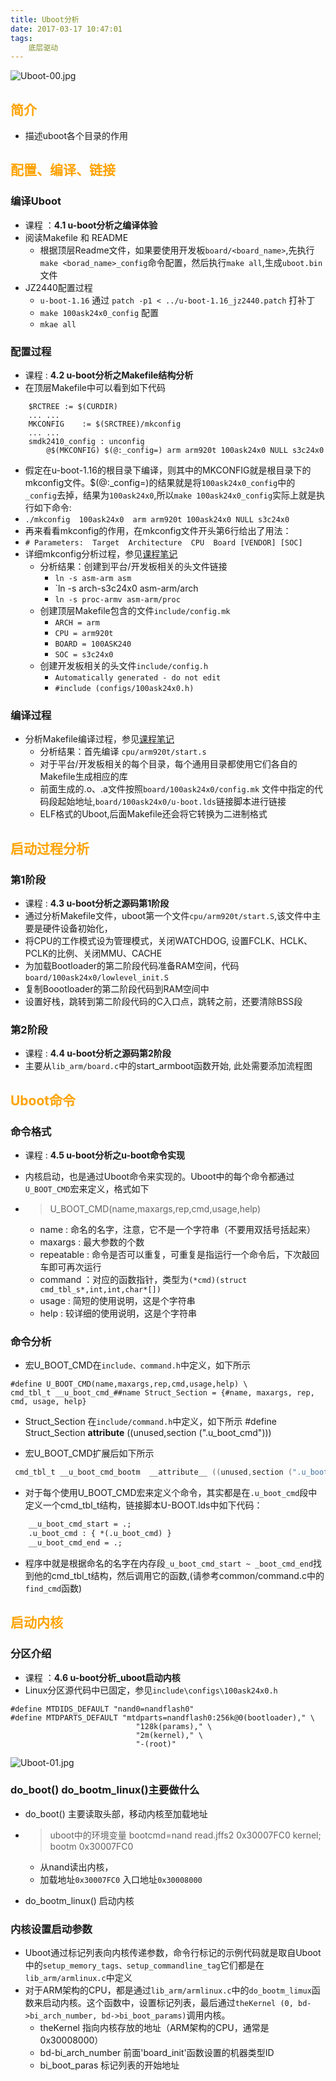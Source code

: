 ```yaml
---
title: Uboot分析
date: 2017-03-17 10:47:01
tags:
	底层驱动
---
```


![Uboot-00.jpg](http://www.wailian.work/images/2018/09/09/Uboot-00.jpg)

<!-- more -->

## <font color=#fea304>简介</font>
  - 描述uboot各个目录的作用 

## <font color=#fea304>配置、编译、链接</font>
### 编译Uboot
  - 课程 ：**4.1 u-boot分析之编译体验**
  - 阅读Makefile 和 README
    - 根据顶层Readme文件，如果要使用开发板`board/<board_name>`,先执行`make <borad_name>_config`命令配置，然后执行`make all`,生成`uboot.bin`文件	
  - JZ2440配置过程 
    - `u-boot-1.16` 通过 `patch -p1 < ../u-boot-1.16_jz2440.patch` 打补丁
    - `make 100ask24x0_config` 配置
    - `mkae all `  
	
### 配置过程
  - 课程 : **4.2 u-boot分析之Makefile结构分析**
  - 在顶层Makefile中可以看到如下代码
``` mel
    $RCTREE	:= $(CURDIR)
    ... ...
    MKCONFIG	:= $(SRCTREE)/mkconfig
    ... ...
    smdk2410_config : unconfig 
    	@$(MKCONFIG) $(@:_config=) arm arm920t 100ask24x0 NULL s3c24x0 	
```
   - 假定在u-boot-1.16的根目录下编译，则其中的MKCONFIG就是根目录下的mkconfig文件。$(@:_config=)的结果就是将`100ask24x0_config`中的`_config`去掉，结果为`100ask24x0`,所以`make 100ask24x0_config`实际上就是执行如下命令:
   - `./mkconfig  100ask24x0  arm arm920t 100ask24x0 NULL s3c24x0` 
   - 再来看看mkconfig的作用，在mkconfig文件开头第6行给出了用法：
   - `# Parameters:  Target  Architecture  CPU  Board [VENDOR] [SOC]`
   - 详细mkconfig分析过程，参见[课程笔记][2]
     - 分析结果：创建到平台/开发板相关的头文件链接
       - `ln -s asm-arm asm`
       - `ln -s arch-s3c24x0 asm-arm/arch
       - `ln -s proc-armv asm-arm/proc` 
     - 创建顶层Makefile包含的文件`include/config.mk`
       - `ARCH = arm`
       - `CPU = arm920t`
       - `BOARD = 100ASK240`
       - `SOC = s3c24x0`
     - 创建开发板相关的头文件`include/config.h`
       - `Automatically generated - do not edit`   
       - `#include (configs/100ask24x0.h)`

### 编译过程
  - 分析Makefile编译过程，参见[课程笔记][3]
    - 分析结果：首先编译 `cpu/arm920t/start.s`
    - 对于平台/开发板相关的每个目录，每个通用目录都使用它们各自的 Makefile生成相应的库
    - 前面生成的.o、.a文件按照`board/100ask24x0/config.mk` 文件中指定的代码段起始地址,`board/100ask24x0/u-boot.lds`链接脚本进行链接
    - ELF格式的Uboot,后面Makefile还会将它转换为二进制格式

## <font color=#fea304>启动过程分析</font>
### 第1阶段 
  - 课程 : **4.3 u-boot分析之源码第1阶段**
  - 通过分析Makefile文件，uboot第一个文件`cpu/arm920t/start.S`,该文件中主要是硬件设备初始化，
  - 将CPU的工作模式设为管理模式，关闭WATCHDOG, 设置FCLK、HCLK、PCLK的比例、关闭MMU、CACHE 
  - 为加载Bootloader的第二阶段代码准备RAM空间，代码`board/100ask24x0/lowlevel_init.S`
  - 复制Boootloader的第二阶段代码到RAM空间中
  - 设置好栈，跳转到第二阶段代码的C入口点，跳转之前，还要清除BSS段

### 第2阶段
  - 课程 : **4.4 u-boot分析之源码第2阶段**
  - 主要从`lib_arm/board.c`中的start_armboot函数开始, 此处需要添加流程图

## <font color=#fea304>Uboot命令</font>

### 命令格式 
  - 课程 : **4.5 u-boot分析之u-boot命令实现**
  - 内核启动，也是通过Uboot命令来实现的。Uboot中的每个命令都通过`U_BOOT_CMD`宏来定义，格式如下 
  - > U_BOOT_CMD(name,maxargs,rep,cmd,usage,help)

    - name : 命名的名字，注意，它不是一个字符串（不要用双括号括起来）
    - maxargs : 最大参数的个数
    - repeatable : 命令是否可以重复，可重复是指运行一个命令后，下次敲回车即可再次运行
    - command ：对应的函数指针，类型为`(*cmd)(struct cmd_tbl_s*,int,int,char*[])`
    - usage : 简短的使用说明，这是个字符串
    - help : 较详细的使用说明，这是个字符串

### 命令分析

  - 宏U_BOOT_CMD在`include、command.h`中定义，如下所示

``` dos
#define U_BOOT_CMD(name,maxargs,rep,cmd,usage,help) \
cmd_tbl_t __u_boot_cmd_##name Struct_Section = {#name, maxargs, rep, cmd, usage, help}
```

 - Struct_Section 在`include/command.h`中定义，如下所示 #define Struct_Section  __attribute__ ((unused,section (".u_boot_cmd")))

 - 宏U_BOOT_CMD扩展后如下所示

``` objectivec
 cmd_tbl_t __u_boot_cmd_bootm  __attribute__ ((unused,section (".u_boot_cmd"))) = {bootm,CFG_MAXARGS,1,do_bootm, "string1" "string2 "}
```

  - 对于每个使用U_BOOT_CMD宏来定义个命令，其实都是在`.u_boot_cmd`段中定义一个cmd_tbl_t结构，链接脚本U-BOOT.lds中如下代码：

``` protobuf
	__u_boot_cmd_start = .;
	.u_boot_cmd : { *(.u_boot_cmd) }
	__u_boot_cmd_end = .;
```
  - 程序中就是根据命名的名字在内存段`_u_boot_cmd_start ~ _boot_cmd_end`找到他的cmd_tbl_t结构，然后调用它的函数,(请参考common/command.c中的`find_cmd`函数)

## <font color=#fea304>启动内核</font>

### 分区介绍
  - 课程 ：**4.6 u-boot分析_uboot启动内核**
  - Linux分区源代码中已固定，参见`include\configs\100ask24x0.h`

``` stylus
#define MTDIDS_DEFAULT "nand0=nandflash0"
#define MTDPARTS_DEFAULT "mtdparts=nandflash0:256k@0(bootloader)," \
                            "128k(params)," \
                            "2m(kernel)," \
                            "-(root)"
```

![Uboot-01.jpg](http://www.wailian.work/images/2018/09/09/Uboot-01.jpg)


### do_boot() do_bootm_linux()主要做什么
   - do_boot() 主要读取头部，移动内核至加载地址 
   - > uboot中的环境变量 bootcmd=nand read.jffs2 0x30007FC0 kernel; bootm 0x30007FC0

     - 从nand读出内核，
     - 加载地址`0x30007FC0`  入口地址`0x30008000`      
   - do_bootm_linux() 启动内核

### 内核设置启动参数
   - Uboot通过标记列表向内核传递参数，命令行标记的示例代码就是取自Uboot中的`setup_memory_tags、setup_commandline_tag`它们都是在`lib_arm/armlinux.c`中定义
   - 对于ARM架构的CPU，都是通过`lib_arm/armlinux.c`中的`do_bootm_limux`函数来启动内核。这个函数中，设置标记列表，最后通过`theKernel (0, bd->bi_arch_number, bd->bi_boot_params)`调用内核。
      - theKernel  指向内核存放的地址（ARM架构的CPU，通常是0x30008000）
      - bd-bi_arch_number  前面'board_init'函数设置的机器类型ID
      - bi_boot_paras  标记列表的开始地址 	


  [2]: http://pan.baidu.com/s/1qXIgDA0
  [3]: http://pan.baidu.com/s/1hs1IkIS

